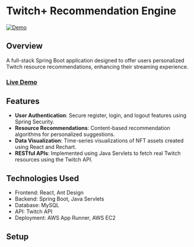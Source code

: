 # Twitch+ Recommendation Engine

[![Demo](https://img.shields.io/badge/demo-live-brightgreen.svg)](https://ysnrh2mxp3.us-east-2.awsapprunner.com/)

## Overview
A full-stack Spring Boot application designed to offer users personalized Twitch resource recommendations, enhancing their streaming experience.

### [Live Demo](https://ysnrh2mxp3.us-east-2.awsapprunner.com/)

## Features
- **User Authentication**: Secure register, login, and logout features using Spring Security.
- **Resource Recommendations**: Content-based recommendation algorithms for personalized suggestions.
- **Data Visualization**: Time-series visualizations of NFT assets created using React and Rechart.
- **RESTful APIs**: Implemented using Java Servlets to fetch real Twitch resources using the Twitch API.

## Technologies Used
- Frontend: React, Ant Design
- Backend: Spring Boot, Java Servlets
- Database: MySQL
- API: Twitch API
- Deployment: AWS App Runner, AWS EC2

## Setup
